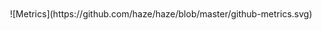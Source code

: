 <img height="16" src="http://counter.haze.cool/haze"/>
![Metrics](https://github.com/haze/haze/blob/master/github-metrics.svg)
